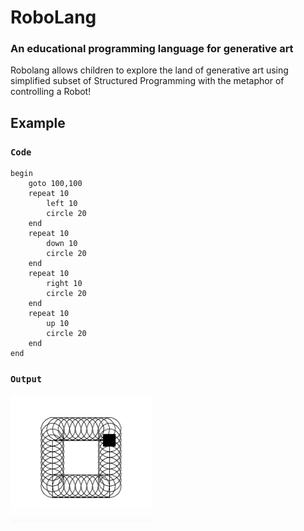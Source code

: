 # RoboLang
### An educational programming language for generative art

Robolang allows children to explore the land of generative art using simplified subset of Structured Programming with the metaphor of controlling a Robot!

## Example

### `Code`
```
begin
    goto 100,100
    repeat 10
        left 10
        circle 20
    end
    repeat 10
        down 10
        circle 20
    end
    repeat 10
        right 10
        circle 20
    end
    repeat 10
        up 10
        circle 20
    end
end
```
### `Output`
<img src="./output.png" />

